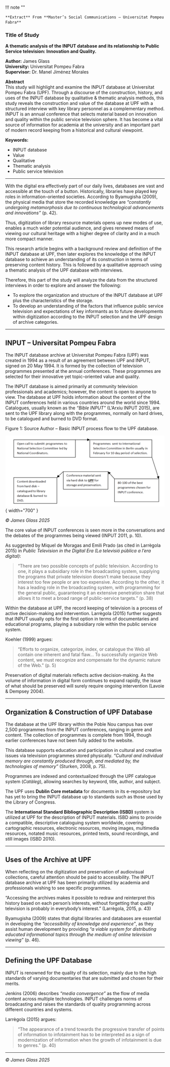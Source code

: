 !!! note ""

    **Extract** From **Master’s Social Communications – Universitat Pompeu Fabra**


### Title of Study

**A thematic analysis of the INPUT database and its relationship to Public Service television: Innovation and Quality.** 

**Author:** James Glass  
**University:** Universitat Pompeu Fabra  
**Supervisor:** Dr. Manel Jiménez Morales  

**Abstract**  
This study will highlight and examine the INPUT database at Universitat Pompeu Fabra (UPF). Through a discourse of the construction, history, and uses of the INPUT database by qualitative & thematic analysis methods, this study reveals the construction and value of the database at UPF with a structured interview with key library personnel as a complementary method. INPUT is an annual conference that selects material based on innovation and quality within the public service television sphere. It has become a vital source of information for academia at the university and an important part of modern record keeping from a historical and cultural viewpoint.  

**Keywords:**  
- INPUT database  
- Value  
- Qualitative  
- Thematic analysis  
- Public service television  

---

With the digital era effectively part of our daily lives, databases are vast and accessible at the touch of a button. Historically, libraries have played key roles in information-oriented societies. According to Byamugisha (2009), the physical media that store the recorded knowledge are *“constantly undergoing metamorphosis due to continuous technological advancements and innovations”* (p. 42).  

Thus, digitization of library resource materials opens up new modes of use, enables a much wider potential audience, and gives renewed means of viewing our cultural heritage with a higher degree of clarity and in a much more compact manner.  

This research article begins with a background review and definition of the INPUT database at UPF, then later explores the knowledge of the INPUT database to achieve an understanding of its construction in terms of preserving content history. This is followed by a qualitative approach using a thematic analysis of the UPF database with interviews.  

Therefore, this part of the study will analyze the data from the structured interviews in order to explore and answer the following:  
- To explore the organization and structure of the INPUT database at UPF plus the characteristics of the storage.  
- To develop an understanding of the factors that influence public service television and expectations of key informants as to future developments within digitization according to the INPUT selection and the UPF design of archive categories.  

---

## INPUT – Universitat Pompeu Fabra  

The INPUT database archive at Universitat Pompeu Fabra (UPF) was created in 1994 as a result of an agreement between UPF and INPUT, signed on 20 May 1994. It is formed by the collection of television programmes presented at the annual conferences. These programmes are selected for their innovative yet topic-oriented value and quality.  

The INPUT database is aimed primarily at community television professionals and academics; however, the content is open to anyone to view. The database at UPF holds information about the content of the INPUT conferences held in various countries around the world since 1994. Catalogues, usually known as the *“Bible INPUT”* (L'Arxiu INPUT 2015), are sent to the UPF library along with the programmes, normally on hard drives, to be catalogued and burned to DVD format.  

Figure 1: Source Author – Basic INPUT process flow to the UPF database.

![Input Diagram](../assets/input1.png){ width="700" }

*© James Glass 2025*

The core value of INPUT conferences is seen more in the conversations and the debates of the programmes being viewed (INPUT 2011, p. 10).  

As suggested by Miquel de Moragas and Emili Prado (as cited in Larrègola 2015) in *Public Television in the Digital Era (La televisió pública a l’era digital)*:

> “There are two possible concepts of public television. According to one, it plays a subsidiary role in the broadcasting system, supplying the programs that private television doesn’t make because they interest too few people or are too expensive. According to the other, it has a leading role in the broadcasting system, with programming for the general public, guaranteeing it an extensive penetration share that allows it to meet a broad range of public-service targets.” (p. 38)  

Within the database at UPF, the record keeping of television is a process of active decision-making and intervention. Larrègola (2015) further suggests that INPUT usually opts for the first option in terms of documentaries and educational programs, playing a subsidiary role within the public service system.  

Koehler (1999) argues:  

> “Efforts to organize, categorize, index, or catalogue the Web all contain one inherent and fatal flaw... To successfully organize Web content, we must recognize and compensate for the dynamic nature of the Web.” (p. 5)  

Preservation of digital materials reflects active decision-making. As the volume of information in digital form continues to expand rapidly, the issue of what should be preserved will surely require ongoing intervention (Lavoie & Dempsey 2004).  

---

## Organization & Construction of UPF Database  

The database at the UPF library within the Poble Nou campus has over 2,500 programmes from the INPUT conferences, ranging in genre and content. The collection of programmes is complete from 1994, though earlier conferences have not been fully added to the website.  

This database supports education and participation in cultural and creative issues via television programmes stored physically. *“Cultural and individual memory are constantly produced through, and mediated by, the technologies of memory”* (Sturken, 2008, p. 75).  

Programmes are indexed and contextualized through the UPF catalogue system (*Catàleg*), allowing searches by keyword, title, author, and subject.  

The UPF uses **Dublin Core metadata** for documents in its e-repository but has yet to bring the INPUT database up to standards such as those used by the Library of Congress.  

The **International Standard Bibliographic Description (ISBD)** system is utilized at UPF for the description of INPUT materials. ISBD aims to provide a compatible, descriptive cataloguing system worldwide, covering cartographic resources, electronic resources, moving images, multimedia resources, notated music resources, printed texts, sound recordings, and still images (ISBD 2010).  

---

## Uses of the Archive at UPF  

When reflecting on the digitization and preservation of audiovisual collections, careful attention should be paid to accessibility. The INPUT database archive at UPF has been primarily utilized by academia and professionals wishing to see specific programmes.  

“Accessing the archives makes it possible to redraw and reinterpret this history based on each person’s interests, without forgetting that quality television is probably in everybody’s interest.” (Larrègola, 2015, p. 43)  

Byamugisha (2009) states that digital libraries and databases are essential in developing the *“accessibility of knowledge and experience”*, as they assist human development by providing *“a viable system for distributing educated informational topics through the medium of online television viewing”* (p. 46).  

---

## Defining the UPF Database  

INPUT is renowned for the quality of its selection, mainly due to the high standards of varying documentaries that are submitted and chosen for their merits.  

Jenkins (2006) describes *“media convergence”* as the flow of media content across multiple technologies. INPUT challenges norms of broadcasting and raises the standards of quality programming across different countries and systems.  

Larrègola (2015) argues:  

> “The appearance of a trend towards the progressive transfer of points of information to infotainment has to be interpreted as a sign of modernization of information when the growth of infotainment is due to genres.” (p. 40)  

---

*© James Glass 2025*  
